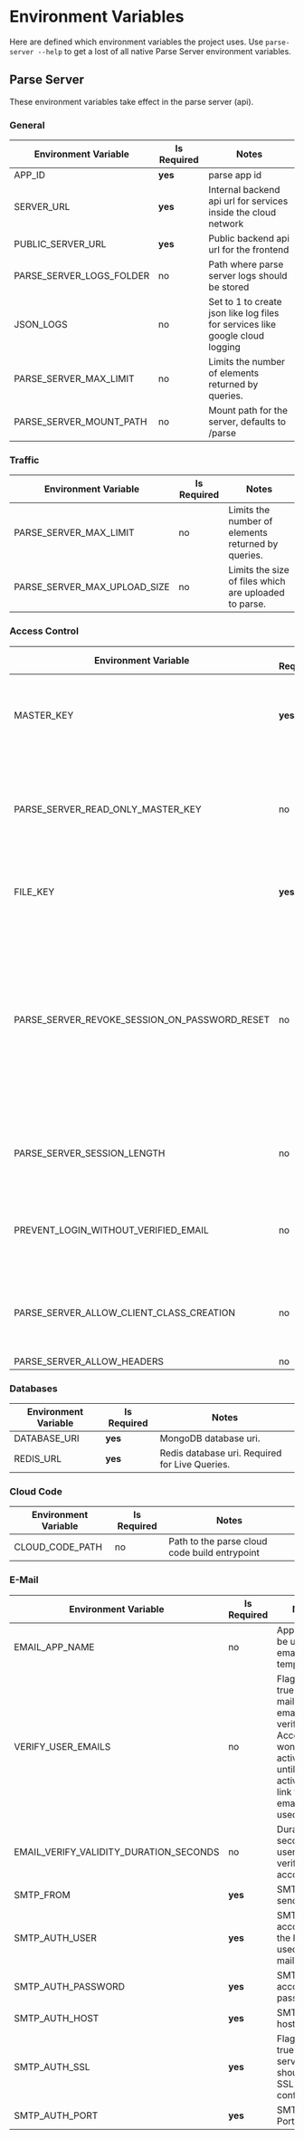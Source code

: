 # Environment Variables
Here are defined which environment variables the project uses. Use `parse-server --help` to get a lost of all native Parse Server environment variables. 

## Parse Server
These environment variables take effect in the parse server (api).
### General
| Environment Variable       | Is Required | Notes                                                                         |
|----------------------------|-------------|-------------------------------------------------------------------------------|
| APP_ID                     | **yes**     | parse app id                                                                  |
| SERVER_URL                 | **yes**     | Internal backend api url for services inside the cloud network                |
| PUBLIC_SERVER_URL          | **yes**     | Public backend api url for the frontend                                       |
| PARSE_SERVER_LOGS_FOLDER   | no          | Path where parse server logs should be stored                                 |
| JSON_LOGS                  | no          | Set to 1 to create json like log files for services like google cloud logging |
| PARSE_SERVER_MAX_LIMIT     | no          | Limits the number of elements returned by queries.                            |
| PARSE_SERVER_MOUNT_PATH    | no          | Mount path for the server, defaults to /parse                                 |

### Traffic 
| Environment Variable             | Is Required | Notes                                                 |
|----------------------------------|-------------|-------------------------------------------------------|
| PARSE_SERVER_MAX_LIMIT           | no          | Limits the number of elements returned by queries.    |
| PARSE_SERVER_MAX_UPLOAD_SIZE     | no          | Limits the size of files which are uploaded to parse. |

### Access Control
| Environment Variable                          | Is Required | Notes                                                                                                                                           |
|-----------------------------------------------|-------------|-------------------------------------------------------------------------------------------------------------------------------------------------|
| MASTER_KEY                                    | **yes**     | Secret required to perform backend logic as master user                                                                                         |
| PARSE_SERVER_READ_ONLY_MASTER_KEY             | no          | Read-only key, which has the same capabilities as MasterKey without writes                                                                      |
| FILE_KEY                                      | **yes**     | Api key required to access files from api                                                                                                       |
| PARSE_SERVER_REVOKE_SESSION_ON_PASSWORD_RESET | no          | Flag. When a user changes their password, either through the reset password email or while logged in, all sessions are revoked if this is true. |
| PARSE_SERVER_SESSION_LENGTH                   | no          | Flag.  Session duration, in seconds, defaults to 1 year.                                                                                        |
| PREVENT_LOGIN_WITHOUT_VERIFIED_EMAIL          | no          | Flag. Set to true to deny login for users without verified email.                                                                               |
| PARSE_SERVER_ALLOW_CLIENT_CLASS_CREATION      | no          | Flag. Set to false to disallow clients to create new classes on database.                                                                       |
| PARSE_SERVER_ALLOW_HEADERS                    | no          |                                                                                                                                                 |

### Databases
| Environment Variable                   | Is Required | Notes                                          |
|----------------------------------------|-------------|------------------------------------------------|
| DATABASE_URI                           | **yes**     | MongoDB database uri.                          |
| REDIS_URL                              | **yes**     | Redis database uri. Required for Live Queries. |


### Cloud Code
| Environment Variable                   | Is Required | Notes                                                                           |
|----------------------------------------|-------------|---------------------------------------------------------------------------------|
| CLOUD_CODE_PATH                        | no          | Path to the parse cloud code build entrypoint                                   |

### E-Mail
| Environment Variable                   | Is Required | Notes                                                                                                                             |
|----------------------------------------|-------------|-----------------------------------------------------------------------------------------------------------------------------------|
| EMAIL_APP_NAME                         | no          | App Name to be used in email templates.                                                                                           |
| VERIFY_USER_EMAILS                     | no          | Flag. Set to true to send mails for email verification. Accounts won't be activated until the activation link from email is used. |
| EMAIL_VERIFY_VALIDITY_DURATION_SECONDS | no          | Duration in seconds, a user has to verify a new account                                                                           |
| SMTP_FROM                              | **yes**     | SMTP sender name                                                                                                                  |
| SMTP_AUTH_USER                         | **yes**     | SMTP account for the backend used to send mails                                                                                   |
| SMTP_AUTH_PASSWORD                     | **yes**     | SMTP account password                                                                                                             |
| SMTP_AUTH_HOST                         | **yes**     | SMTP server host                                                                                                                  |
| SMTP_AUTH_SSL                          | **yes**     | Flag. Set to true if SMTP server should use a SSL configuration                                                                   |
| SMTP_AUTH_PORT                         | **yes**     | SMTP Server Port                                                                                                                  |
